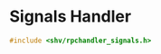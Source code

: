 # Signals Handler

```c
#include <shv/rpchandler_signals.h>
```

```{autodoxygenfile} shv/rpchandler_signals.h
```
